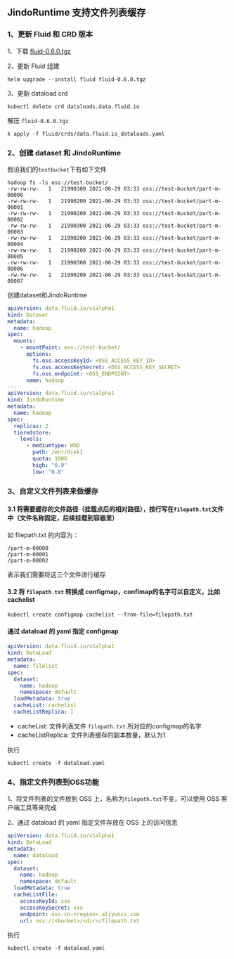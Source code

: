 ## JindoRuntime 支持文件列表缓存

### 1、更新 Fluid 和 CRD 版本
1、下载 [fluid-0.6.0.tgz](http://smartdata-binary.oss-cn-shanghai.aliyuncs.com/fluid/filecache/fluid-0.6.0.tgz)

2、更新 Fluid 组建
```shell
helm upgrade --install fluid fluid-0.6.0.tgz
```

3、更新 dataload crd
```shell
kubectl delete crd dataloads.data.fluid.io
```
解压 `fluid-0.6.0.tgz`

```shell
k apply -f fluid/crds/data.fluid.io_dataloads.yaml
```

### 2、创建 dataset 和 JindoRuntime

假设我们的`testbucket`下有如下文件
```shell
hadoop fs -ls oss://test-bucket/
-rw-rw-rw-   1   21990300 2021-06-29 03:33 oss://test-bucket/part-m-00000
-rw-rw-rw-   1   21990200 2021-06-29 03:33 oss://test-bucket/part-m-00001
-rw-rw-rw-   1   21990200 2021-06-29 03:33 oss://test-bucket/part-m-00002
-rw-rw-rw-   1   21990300 2021-06-29 03:33 oss://test-bucket/part-m-00003
-rw-rw-rw-   1   21990200 2021-06-29 03:33 oss://test-bucket/part-m-00004
-rw-rw-rw-   1   21990200 2021-06-29 03:33 oss://test-bucket/part-m-00005
-rw-rw-rw-   1   21990300 2021-06-29 03:33 oss://test-bucket/part-m-00006
-rw-rw-rw-   1   21990200 2021-06-29 03:33 oss://test-bucket/part-m-00007
```
创建dataset和JindoRuntime

```yaml
apiVersion: data.fluid.io/v1alpha1
kind: Dataset
metadata:
  name: hadoop
spec:
  mounts:
    - mountPoint: oss://test-bucket/
      options:
        fs.oss.accessKeyId: <OSS_ACCESS_KEY_ID>
        fs.oss.accessKeySecret: <OSS_ACCESS_KEY_SECRET>
        fs.oss.endpoint: <OSS_ENDPOINT> 
      name: hadoop
---
apiVersion: data.fluid.io/v1alpha1
kind: JindoRuntime
metadata:
  name: hadoop
spec:
  replicas: 2
  tieredstore:
    levels:
      - mediumtype: HDD
        path: /mnt/disk1
        quota: 100G
        high: "0.9"
        low: "0.8"
```
### 3、自定义文件列表来做缓存

#### 3.1 将需要缓存的文件路径（挂载点后的相对路径），按行写在`filepath.txt`文件中（文件名称固定，后续挂载到容器里）
如 filepath.txt 的内容为：
```shell
/part-m-00000
/part-m-00001
/part-m-00002
```
表示我们需要将这三个文件进行缓存

#### 3.2 将 `filepath.txt` 转换成 configmap，confimap的名字可以自定义，比如 cachelist
```shell
kubectl create configmap cachelist --from-file=filepath.txt
```

#### 通过 dataload 的 yaml 指定 configmap
```yaml
apiVersion: data.fluid.io/v1alpha1
kind: DataLoad
metadata:
  name: filelist
spec:
  dataset:
    name: hadoop
    namespace: default
  loadMetadata: true
  cacheList: cachelist
  cacheListReplica: 1
```
* cacheList: 文件列表文件 `filepath.txt` 所对应的configmap的名字
* cacheListReplica: 文件列表缓存的副本数量，默认为1

执行

```shell
kubectl create -f dataload.yaml
```

### 4、指定文件列表到OSS功能
1、将文件列表的文件放到 OSS 上，名称为`filepath.txt`不变，可以使用 OSS 客户端工具等来完成

2、通过 dataload 的 yaml 指定文件存放在 OSS 上的访问信息
```yaml
apiVersion: data.fluid.io/v1alpha1
kind: DataLoad
metadata:
  name: dataload
spec:
  dataset:
    name: hadoop
    namespace: default
  loadMetadata: true
  cacheListFile:
    accessKeyId: xxx
    accessKeySecret: xxx
    endpoint: oss-cn-<region>.aliyuncs.com
    url: oss://<bucket>/<dir>/filepath.txt
```
执行
```shell
kubectl create -f dataload.yaml
```